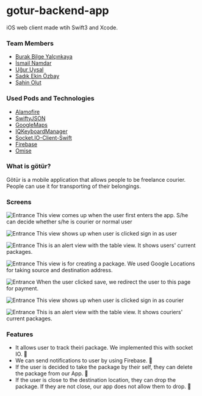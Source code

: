 # gotur-backend-app

iOS web client made wtih Swift3 and Xcode.

### Team Members
* [Burak Bilge Yalçınkaya](https://github.com/bbyalcinkaya)
* [İsmail Namdar](https://github.com/ismailnamdar)
* [Uğur Uysal](https://github.com/uguruysal0)
* [Sadık Ekin Özbay](https://github.com/sadikekin)
* [Şahin Olut](https://github.com/norveclibalikci)

### Used Pods and Technologies
* [Alamofire](https://github.com/Alamofire/Alamofire)
* [SwiftyJSON](https://github.com/SwiftyJSON/SwiftyJSON)
* [GoogleMaps](https://developers.google.com/maps/documentation/ios-sdk/)
* [IQKeyboardManager](https://github.com/hackiftekhar/IQKeyboardManager)
* [Socket.IO-Client-Swift](https://github.com/socketio/socket.io-client-swift)
* [Firebase](https://firebase.google.com)
* [Omise](https://github.com/omise/omise-ios)

### What is götür?
Götür is a mobile application that allows people to be freelance courier. People can use it for transporting of their belongings.

### Screens
![Entrance](/images/Entrance.png)
This view comes up when the user first enters the app. S/he can decide whether s/he is courier or normal user

![Entrance](/images/UserView.png)
This view shows up when user is clicked sign in as user

![Entrance](/images/UserVieiw_MyPackets.png)
This is an alert view with the table view. It shows users' current packages.

![Entrance](/images/UserView_CreatePackage.png)
This view is for creating a package. We used Google Locations for taking source and destination address.

![Entrance](/images/UserView_Payment.png)
When the user clicked save, we redirect the user to this page for payment.

![Entrance](/images/PackageVeiw.png)
This view shows up when user is clicked sign in as courier

![Entrance](/images/PackageVeiw_MyPackages.png)
This is an alert view with the table view. It shows couriers' current packages.

### Features
* It allows user to track theiri package. We implemented this with socket IO. 🛵
* We can send notifications to user by using Firebase. 🎯
* If the user is decided to take the package by their self, they can delete the package from our App. 🤗
* If the user is close to the destination location, they can drop the package. If they are not close, our app does not allow them to drop. 👊
